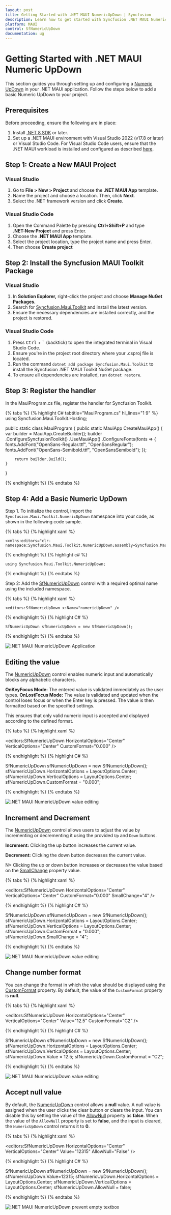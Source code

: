 ```yaml
---
layout: post
title: Getting Started with .NET MAUI NumericUpDown | Syncfusion
description: Learn how to get started with Syncfusion .NET MAUI NumericUpDown (SfNumericUpDown) control, its elements, and more in here.
platform: MAUI
control: SfNumericUpDown
documentation: ug
---
```


# Getting Started with .NET MAUI Numeric UpDown

This section guides you through setting up and configuring a [Numeric UpDown](https://help.syncfusion.com/cr/maui-toolkit/Syncfusion.Maui.Toolkit.NumericUpDown.SfNumericUpDown.html) in your .NET MAUI application. Follow the steps below to add a basic Numeric UpDown to your project.

## Prerequisites

Before proceeding, ensure the following are in place:

1. Install [.NET 8 SDK](https://dotnet.microsoft.com/en-us/download/dotnet/8.0) or later.
2. Set up a .NET MAUI environment with Visual Studio 2022 (v17.8 or later) or Visual Studio Code. For Visual Studio Code users, ensure that the .NET MAUI workload is installed and configured as described [here](https://learn.microsoft.com/en-us/dotnet/maui/get-started/installation?view=net-maui-8.0&tabs=visual-studio-code).

## Step 1: Create a New MAUI Project

### Visual Studio

1. Go to **File > New > Project** and choose the **.NET MAUI App** template.
2. Name the project and choose a location. Then, click **Next**.
3. Select the .NET framework version and click **Create**.

### Visual Studio Code

1. Open the Command Palette by pressing **Ctrl+Shift+P** and type **.NET:New Project** and press Enter.
2. Choose the **.NET MAUI App** template.
3. Select the project location, type the project name and press Enter.
4. Then choose **Create project**

## Step 2: Install the Syncfusion MAUI Toolkit Package

### Visual Studio
1. In **Solution Explorer,** right-click the project and choose **Manage NuGet Packages.**
2. Search for [Syncfusion.Maui.Toolkit](https://www.nuget.org/packages/Syncfusion.Maui.Toolkit/) and install the latest version.
3. Ensure the necessary dependencies are installed correctly, and the project is restored.

### Visual Studio Code
1. Press <kbd>Ctrl</kbd> + <kbd>`</kbd> (backtick) to open the integrated terminal in Visual Studio Code.
2. Ensure you're in the project root directory where your .csproj file is located.
3. Run the command `dotnet add package Syncfusion.Maui.Toolkit` to install the Syncfusion .NET MAUI Toolkit NuGet package.
4. To ensure all dependencies are installed, run `dotnet restore`.

## Step 3: Register the handler

In the MauiProgram.cs file, register the handler for Syncfusion Toolkit.

{% tabs %}
{% highlight C# tabtitle="MauiProgram.cs" hl_lines="1 9" %}
using Syncfusion.Maui.Toolkit.Hosting;

public static class MauiProgram
{
    public static MauiApp CreateMauiApp()
    {
        var builder = MauiApp.CreateBuilder();
        builder
            .ConfigureSyncfusionToolkit()
            .UseMauiApp<App>()
            .ConfigureFonts(fonts =>
            {
                fonts.AddFont("OpenSans-Regular.ttf", "OpenSansRegular");
                fonts.AddFont("OpenSans-Semibold.ttf", "OpenSansSemibold");
            });

        return builder.Build();
    }
}

{% endhighlight %}
{% endtabs %} 

## Step 4: Add a Basic Numeric UpDown

Step 1. To initialize the control, import the `Syncfusion.Maui.Toolkit.NumericUpDown` namespace into your code, as shown in the following code sample.

{% tabs %}
{% highlight xaml %}

	<xmlns:editors="clr-namespace:Syncfusion.Maui.Toolkit.NumericUpDown;assembly=Syncfusion.Maui.Toolkit"/>

{% endhighlight %}
{% highlight c# %}

	using Syncfusion.Maui.Toolkit.NumericUpDown;

{% endhighlight %}
{% endtabs %}

Step 2: Add the [SfNumericUpDown](https://help.syncfusion.com/cr/maui-toolkit/Syncfusion.Maui.Toolkit.NumericUpDown.SfNumericUpDown.html) control with a required optimal name using the included namespace.

{% tabs %}
{% highlight xaml %}

	<editors:SfNumericUpDown x:Name="numericUpDown" />
	
{% endhighlight %}
{% highlight C# %}

    SfNumericUpDown sfNumericUpDown = new SfNumericUpDown();   

{% endhighlight %}
{% endtabs %}

![.NET MAUI NumericUpDown Application](GettingStarted_images/gettingStarted_img.png)

## Editing the value
The [NumericUpDown](https://help.syncfusion.com/cr/maui-toolkit/Syncfusion.Maui.Toolkit.NumericUpDown.SfNumericUpDown.html) control enables numeric input and automatically blocks any alphabetic characters.

**OnKeyFocus Mode:** The entered value is validated immediately as the user types.
**OnLostFocus Mode:** The value is validated and updated when the control loses focus or when the Enter key is pressed. The value is then formatted based on the specified settings.

This ensures that only valid numeric input is accepted and displayed according to the defined format.

{% tabs %}
{% highlight xaml %}

<editors:SfNumericUpDown HorizontalOptions="Center" 
                         VerticalOptions="Center" 
                         CustomFormat="0.000" />

{% endhighlight %}
{% highlight C# %}

SfNumericUpDown sfNumericUpDown = new SfNumericUpDown();
sfNumericUpDown.HorizontalOptions = LayoutOptions.Center;
sfNumericUpDown.VerticalOptions = LayoutOptions.Center;
sfNumericUpDown.CustomFormat = "0.000";

{% endhighlight %}
{% endtabs %}

![.NET MAUI NumericUpDown value editing](GettingStarted_images/editing_value.gif)

## Increment and Decrement

The [NumericUpDown](https://help.syncfusion.com/cr/maui-toolkit/Syncfusion.Maui.Toolkit.NumericUpDown.SfNumericUpDown.html) control allows users to adjust the value by incrementing or decrementing it using the provided `Up` and `Down` buttons.

**Increment:** Clicking the up button increases the current value.

**Decrement:** Clicking the down button decreases the current value.

N> Clicking the up or down button increases or decreases the value based on the [SmallChange](https://help.syncfusion.com/cr/maui-toolkit/Syncfusion.Maui.Toolkit.NumericUpDown.SfNumericUpDown.html#Syncfusion_Maui_Toolkit_NumericUpDown_SfNumericUpDown_SmallChange) property value.

{% tabs %}
{% highlight xaml %}

<editors:SfNumericUpDown HorizontalOptions="Center" 
                         VerticalOptions="Center" 
                         CustomFormat="0.000"
                         SmallChange="4" />

{% endhighlight %}
{% highlight C# %}

SfNumericUpDown sfNumericUpDown = new SfNumericUpDown();
sfNumericUpDown.HorizontalOptions = LayoutOptions.Center;
sfNumericUpDown.VerticalOptions = LayoutOptions.Center;
sfNumericUpDown.CustomFormat = "0.000";
sfNumericUpDown.SmallChange = "4";

{% endhighlight %}
{% endtabs %}

![.NET MAUI NumericUpDown value editing](GettingStarted_images/updownbutton.gif)

## Change number format

You can change the format in which the value should be displayed using the [CustomFormat](https://help.syncfusion.com/cr/maui-toolkit/Syncfusion.Maui.Toolkit.NumericEntry.SfNumericEntry.html#Syncfusion_Maui_Toolkit_NumericEntry_SfNumericEntry_CustomFormat) property. By default, the value of the `CustomFormat` property is **null**.

{% tabs %}
{% highlight xaml %}

<editors:SfNumericUpDown HorizontalOptions="Center"
                        VerticalOptions="Center"
                        Value="12.5" 
                        CustomFormat="C2" />

{% endhighlight %}
{% highlight C# %}

SfNumericUpDown sfNumericUpDown = new SfNumericUpDown();
sfNumericUpDown.HorizontalOptions = LayoutOptions.Center;
sfNumericUpDown.VerticalOptions = LayoutOptions.Center;
sfNumericUpDown.Value = 12.5;
sfNumericUpDown.CustomFormat = "C2";

{% endhighlight %}
{% endtabs %}

![.NET MAUI NumericUpDown value editing](GettingStarted_images/custom_format.png)

## Accept null value

By default, the [NumericUpDown](https://help.syncfusion.com/cr/maui-toolkit/Syncfusion.Maui.Toolkit.NumericUpDown.SfNumericUpDown.html) control allows a **null** value. A null value is assigned when the user clicks the clear button or clears the input. You can disable this by setting the value of the [AllowNull](https://help.syncfusion.com/cr/maui-toolkit/Syncfusion.Maui.Toolkit.NumericEntry.SfNumericEntry.html#Syncfusion_Maui_Toolkit_NumericEntry_SfNumericEntry_AllowNull) property as **false**. When the value of the `AllowNull` property is set to **false**, and the input is cleared, the `NumericUpDown` control returns it to **0**.

{% tabs %}
{% highlight xaml %}

<editors:SfNumericUpDown HorizontalOptions="Center"
                         VerticalOptions="Center"
                         Value="12315"
                         AllowNull="False" />

{% endhighlight %}
{% highlight C# %}

SfNumericUpDown sfNumericUpDown = new SfNumericUpDown();
sfNumericUpDown.Value=12315;
sfNumericUpDown.HorizontalOptions = LayoutOptions.Center;
sfNumericUpDown.VerticalOptions = LayoutOptions.Center;
sfNumericUpDown.AllowNull = false;

{% endhighlight %}
{% endtabs %}

![.NET MAUI NumericUpDown prevent empty textbox](GettingStarted_images/allowNull.gif)